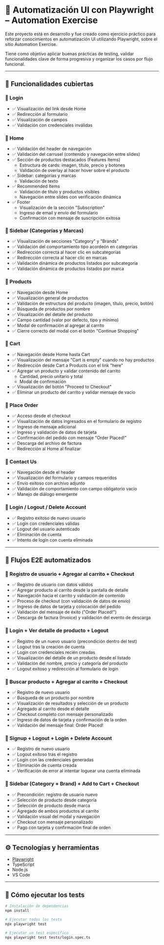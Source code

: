 # 🧪 Automatización UI con Playwright – Automation Exercise

Este proyecto está en desarrollo y fue creado como ejercicio práctico para reforzar conocimientos en automatización UI utilizando Playwright, sobre el sitio Automation Exercise.

Tiene como objetivo aplicar buenas prácticas de testing, validar funcionalidades clave de forma progresiva y organizar los casos por flujo funcional.

---

## 🎯 Funcionalidades cubiertas

### 🔹 Login
- ✅ Visualización del link desde Home
- ✅ Redirección al formulario
- ✅ Visualización de campos
- ✅ Validación con credenciales inválidas

### 🔹 Home
- ✅ Validación del header de navegación
- ✅ Validación del carrusel (contenido y navegación entre slides)
- ✅ Sección de productos destacados (Features Items)
  - Estructura de cards: imagen, título, precio y botones
  - Validación de overlay al hacer hover sobre el producto
- ✅ Sidebar: categorías y marcas
  - Validación de texto
- ✅ Recommended Items
  - Validación de título y productos visibles
  - Navegación entre slides con verificación dinámica
- ✅ Footer
  - Visualización de la sección "Subscription"
  - Ingreso de email y envío del formulario
  - Confirmación con mensaje de suscripción exitosa

### 🔹 Sidebar (Categorías y Marcas)
- ✅ Visualización de secciones "Category" y "Brands"
- ✅ Validación del comportamiento tipo acordeón en categorías
- ✅ Redirección correcta al hacer clic en subcategorías
- ✅ Redirección correcta al hacer clic en marcas
- ✅ Validación dinámica de productos listados por subcategoría
- ✅ Validación dinámica de productos listados por marca

### 🔹 Products
- ✅ Navegación desde Home
- ✅ Visualización general de productos
- ✅ Validación de estructura del producto (imagen, título, precio, botón)
- ✅ Búsqueda de productos por nombre
- ✅ Visualización del detalle del producto
- ✅ Campo cantidad (valor por defecto, tipo y mínimo)
- ✅ Modal de confirmación al agregar al carrito
- ✅ Cierre correcto del modal con el botón "Continue Shopping"

### 🔹 Cart
- ✅ Navegación desde Home hasta Cart
- ✅ Visualización del mensaje "Cart is empty" cuando no hay productos
- ✅ Redirección desde Cart a Products con el link "here"
- ✅ Agregar un producto y validar contenido del carrito
  - Cantidad, precio unitario y total
  - Modal de confirmación
- ✅ Visualización del botón "Proceed to Checkout"
- ✅ Eliminar un producto del carrito y validar mensaje de vacío


### 🔹 Place Order
- ✅ Acceso desde el checkout
- ✅ Visualización de datos ingresados en el formulario de registro
- ✅ Ingreso de mensaje adicional
- ✅ Ingreso y validación de datos de tarjeta
- ✅ Confirmación del pedido con mensaje "Order Placed!"
- ✅ Descarga del archivo de factura
- ✅ Redirección al Home al finalizar

### 🔹 Contact Us
- ✅ Navegación desde el header
- ✅ Visualización del formulario y campos requeridos
- ✅ Envío exitoso con archivo adjunto
- ✅ Validación de comportamiento con campo obligatorio vacío
- ✅ Manejo de diálogo emergente

### 🔹 Login / Logout / Delete Account
- ✅ Registro exitoso de nuevo usuario
- ✅ Login con credenciales válidas
- ✅ Logout del usuario autenticado
- ✅ Eliminación de cuenta 
- ✅ Intento de login con cuenta eliminada 

---

## 🔄 Flujos E2E automatizados

### 🔸 Registro de usuario + Agregar al carrito + Checkout

- ✅ Registro de usuario con datos válidos
- ✅ Agregar producto al carrito desde la pantalla de detalle
- ✅ Navegación hacia el carrito y validación de contenido
- ✅ Proceso de checkout (con validación de datos de envío)
- ✅ Ingreso de datos de tarjeta y colocación del pedido
- ✅ Validación del mensaje de éxito ("Order Placed!")
- ✅ Descarga de factura (Invoice) y validación del evento de descarga

### 🔸 Login + Ver detalle de producto + Logout

- ✅ Registro de un nuevo usuario (precondición dentro del test)
- ✅ Logout tras la creación de cuenta
- ✅ Login con credenciales recién creadas
- ✅ Visualización del detalle de un producto desde el listado
- ✅ Validación del nombre, precio y categoría del producto
- ✅ Logout exitoso y redirección al formulario de login

### 🔸 Buscar producto + Agregar al carrito + Checkout
- ✅ Registro de nuevo usuario
- ✅ Búsqueda de un producto por nombre
- ✅ Visualización de resultados y selección de un producto
- ✅ Agregado al carrito desde el detalle
- ✅ Checkout completo con mensaje personalizado
- ✅ Ingreso de datos de tarjeta y confirmación de la orden
- ✅ Validación del mensaje final: Order Placed!

### 🔸 Signup + Logout + Login + Delete Account
- ✅ Registro de nuevo usuario
- ✅ Logout exitoso tras el registro
- ✅ Login con las credenciales generadas
- ✅ Eliminación de cuenta creada
- ✅ Verificación de error al intentar loguear una cuenta eliminada

### 🔸 Sidebar (Category + Brand) + Add to Cart + Checkout
- ✅ Precondición: registro de usuario nuevo  
- ✅ Selección de producto desde categoría  
- ✅ Selección de producto desde marca  
- ✅ Agregado de ambos productos al carrito  
- ✅ Validación visual del modal y navegación  
- ✅ Checkout con mensaje personalizado  
- ✅ Pago con tarjeta y confirmación final de orden  


---

## ⚙️ Tecnologías y herramientas

- [Playwright](https://playwright.dev/)
- TypeScript
- Node.js
- VS Code

---

## 🚀 Cómo ejecutar los tests

```bash
# Instalación de dependencias
npm install

# Ejecutar todos los tests
npx playwright test

# Ejecutar un test específico
npx playwright test tests/login.spec.ts

